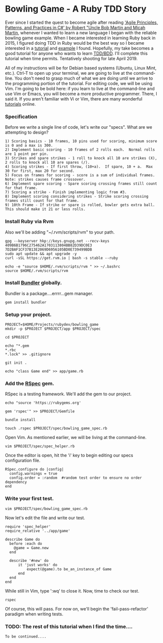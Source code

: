 # Bowling Game - A Ruby TDD Story
Ever since I started the quest to become agile after reading ['Agile Principles, Patterns, and Practices in C#' by Robert "Uncle Bob Martin and Micah Martin][1], whenever I wanted to learn a new language I began with the reliable bowling game example.  When I became interested in learning Ruby back in 2015, I figured doing TDD in Ruby would be the best way so I became interested in a [tutorial][2] and [example][3] I found.  Hopefully, my take becomes a good tutorial for anyone who wants to learn [TDD/BDD][8].  I'll complete this tutorial when time permits.  Tentatively shooting for late April 2019.

All of my instructions will be for Debian based systems (Ubuntu, Linux Mint, etc.).  Ctrl-T to open up your terminal, we are going to live at the command-line.  You don't need to grasp much of what we are doing until we arrive to the programming portion of the tutorial.  For editing code, we will be using Vim.  I'm going to be bold here:  if you learn to live at the command-line and use Vim or Emacs, you will become a more productive programmer.  There, I said it.  If you aren't familiar with Vi or Vim, there are many wonderful [tutorials][7] online.

### Specification
Before we write a single line of code, let's write our "specs".  What are we attempting to design?

    1) Scoring basics - 10 frames, 10 pins used for scoring, minimum score is 0 and a max is 300.
    2) Implement basic scoring - 10 frames of 2 rolls each.  Normal rolls are 1 point per pin.
    3) Strikes and spare strikes - 1 roll to knock all 10 are strikes (X), 2 rolls to knock all 10 are spares (/).
    4) Scoring strikes - If first throw, (10+a).  If spare, 10 + a.  Max 30 for first, max 20 for second.
    5) Focus on frames for scoring - score is a sum of individual frames.  Note: strikes causes frame crossover.
    6) Implement spare scoring - Spare scoring crossing frames still count for that frame.
    7) Scoring a strike - Finish implementing logic from #3.
    8) Implement scoring considering strikes - Strike scoring crossing frames still count for that frame.
    9) 10th Frame - If strike or spare is rolled, bowler gets extra ball.  This should make it 21 or less rolls.

### Install Ruby via Rvm
Also we'll be adding "~/.rvm/scripts/rvm" to your path.

    gpg --keyserver hkp://keys.gnupg.net --recv-keys 409B6B1796C275462A1703113804BB82D39DC0E3 7D2BAF1CF37B13E2069D6956105BD0E739499BDB       
    sudo apt update && apt upgrade -y
    curl -sSL https://get.rvm.io | bash -s stable --ruby
    
    echo -e "source $HOME/.rvm/scripts/rvm " >> ~/.bashrc 
    source $HOME/.rvm/scripts/rvm      

### Install [Bundler][5] globally. 
Bundler is a package....errrr...gem manager.  

    gem install bundler
    
### Setup your project.     
    PROJECT=$HOME/Projects/rubydev/bowling_game
    mkdir -p $PROJECT $PROJECT/app $PROJECT/spec
    
    cd $PROJECT
  
    echo "*.gem
    *.rbc
    *.lock" >> .gitignore

    git init .
    
    echo "class Game end" >> app/game.rb
    
### Add the [RSpec][6] gem.
RSpec is a testing framework.  We'll add the gem to our project.

    echo "source 'https://rubygems.org'

    gem 'rspec'" >> $PROJECT/Gemfile

    bundle install   
    
    touch .rspec $PROJECT/spec/bowling_game_spec.rb
    
Open Vim.  As mentioned earlier, we will be living at the command-line.
    
    vim $PROJECT/spec/spec_helper.rb
    
Once the editor is open, hit the 'i' key to begin editing our specs configuration file.

    RSpec.configure do |config|
      config.warnings = true
      config.order = :random  #random test order to ensure no order dependency
    end
    
### Write your first test.

    vim $PROJECT/spec/bowling_game_spec.rb
    
Now let's edit the file and write our test.

    require 'spec_helper'
    require_relative '../app/game'

    describe Game do
      before :each do
        @game = Game.new
      end

      describe '#new' do
          it 'just works' do
              expect(@game).to be_an_instance_of Game
          end
      end
    end
    
While still in Vim, type ':wq' to close it.  Now, time to check our test.

    rspec
    
Of course, this will pass.  For now on, we'll begin the 'fail-pass-refactor' paradigm when writing tests.  
    
### TODO:  The rest of this tutorial when I find the time....
    To be continued....    
    
[1]: https://www.goodreads.com/book/show/84983.Agile_Principles_Patterns_and_Practices_in_C_
[2]: http://butunclebob.com/files/downloads/Bowling%20Game%20Kata.ppt
[3]: https://github.com/k00ka/bowling-game-kata/tree/david_final
[4]: https://github.com/WillSams/ruby_bowling_game_kata
[5]: https://bundler.io/
[6]: http://rspec.info/
[7]: https://www.openvim.com/
[8]: https://www.toptal.com/freelance/your-boss-won-t-appreciate-tdd-try-bdd
